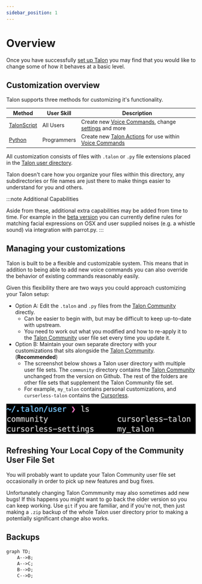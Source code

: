 ```yaml
---
sidebar_position: 1
---
```


# Overview

Once you have successfully [set up Talon](/docs/Resource%20Hub/Talon%20Installation/installation_guide.md) you may find that you would like to change some of how it behaves at a basic level.

## Customization overview

Talon supports three methods for customizing it's functionality.


| Method | User Skill              | Description | 
| ---------------- | ---------------------- | - | 
| [TalonScript](./TalonScript/talon-script.md)      | All Users | Create new [Voice Commands](./TalonScript/voice-commands.md), change [settings](./settings.md) and more | 
| [Python](./python.md)          | Programmers | Create new [Talon Actions](/docs/Help/terminology.md#talon-actions) for use within [Voice Commands](/docs/Help/terminology.md#voice-commands) | 



All customization consists of files with `.talon` or `.py` file extensions placed in the [Talon user directory](/docs/Help/terminology.md#talon-user-directory). 

Talon doesn't care how you organize your files within this directory, any subdirectories or file names are just there to make things easier to understand for you and others.

:::note Additional Capabilities

Aside from these, additional extra capabilities may be added from time to time. For example in the [beta version](/docs/Help/terminology.md#beta-version) you can currently define rules for matching facial expressions on OSX and user supplied noises (e.g. a whistle sound) via integration with parrot.py.
:::

## Managing your customizations

Talon is built to be a flexible and customizable system. This means that in addition to being able to add new voice commands you can also override the behavior of existing commands reasonably easily.

Given this flexibility there are two ways you could approach customizing your Talon setup:

- Option A: Edit the `.talon` and `.py` files from the [Talon Community](https://github.com/talonhub/community) directly.
  - Can be easier to begin with, but may be difficult to keep up-to-date with upstream.
  - You need to work out what you modified and how to re-apply it to the [Talon Community](https://github.com/talonhub/community) user file set every time you update it.
- Option B: Maintain your own separate directory with your customizations that sits alongside the [Talon Community](https://github.com/talonhub/community). (**Recommended**)
  - The screenshot below shows a Talon user directory with multiple user file sets. The `community` directory contains the [Talon Community](https://github.com/talonhub/community) unchanged from the version on Github. The rest of the folders are other file sets that supplement the Talon Community file set.
  - For example, `my_talon` contains personal customizations, and `curserless-talon` contains the [Cursorless](https://github.com/cursorless-dev/cursorless).

![Screen shot of Talon user directory](/img/talon_user_folders.png)

## Refreshing Your Local Copy of the Community User File Set

You will probably want to update your Talon Community user file set occasionally in order to pick up new features and bug fixes. 

Unfortunately changing Talon Commmunity may also sometimes add new bugs! If this happens you might want to go back the older version so you can keep working. Use `git` if you are familiar, and if you're not, then just making a `.zip` backup of the whole Talon user directory prior to making a potentially significant change also works.


## Backups

```mermaid
graph TD;
    A-->B;
    A-->C;
    B-->D;
    C-->D;
```
